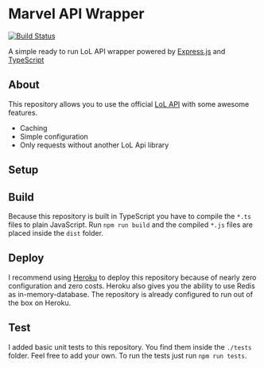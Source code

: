 # Marvel API Wrapper

[![Build Status](https://travis-ci.org/danielsogl/marvel-api-wrapper.svg?branch=master)](https://travis-ci.org/danielsogl/marvel-api-wrapper)

A simple ready to run LoL API wrapper powered by [Express.js](http://expressjs.com/de/) and [TypeScript](https://www.typescriptlang.org)

## About

This repository allows you to use the official [LoL API](https://developer.riotgames.com) with some awesome features.

* Caching
* Simple configuration
* Only requests without another LoL Api library

## Setup

## Build

Because this repository is built in TypeScript you have to compile the `*.ts` files to plain JavaScript.
Run `npm run build` and the compiled `*.js` files are placed inside the `dist` folder.

## Deploy

I recommend using [Heroku](https://www.heroku.com) to deploy this repository because of nearly zero configuration and zero costs. Heroku also gives you the ability to use Redis as in-memory-database. The repository is already configured to run out of the box on Heroku.

## Test

I added basic unit tests to this repository. You find them inside the `./tests` folder. Feel free to add your own.
To run the tests just run `npm run tests`.
